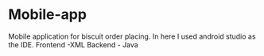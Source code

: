 # Mobile-app
Mobile application for biscuit order placing. In here I used android studio as the IDE.
Frontend -XML
Backend - Java
